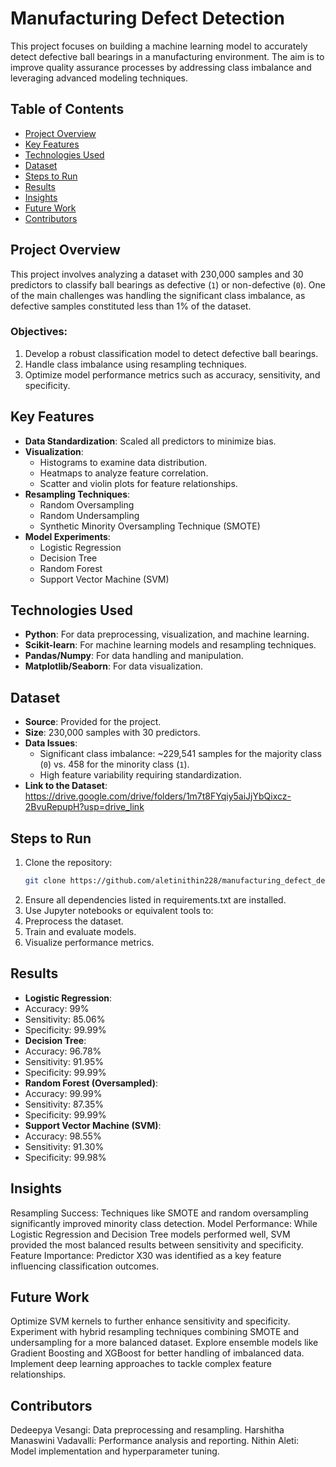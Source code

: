 # Manufacturing Defect Detection

This project focuses on building a machine learning model to accurately detect defective ball bearings in a manufacturing environment. The aim is to improve quality assurance processes by addressing class imbalance and leveraging advanced modeling techniques.

## Table of Contents
- [Project Overview](#project-overview)
- [Key Features](#key-features)
- [Technologies Used](#technologies-used)
- [Dataset](#dataset)
- [Steps to Run](#steps-to-run)
- [Results](#results)
- [Insights](#insights)
- [Future Work](#future-work)
- [Contributors](#contributors)

## Project Overview
This project involves analyzing a dataset with 230,000 samples and 30 predictors to classify ball bearings as defective (`1`) or non-defective (`0`). One of the main challenges was handling the significant class imbalance, as defective samples constituted less than 1% of the dataset.

### Objectives:
1. Develop a robust classification model to detect defective ball bearings.
2. Handle class imbalance using resampling techniques.
3. Optimize model performance metrics such as accuracy, sensitivity, and specificity.

## Key Features
- **Data Standardization**: Scaled all predictors to minimize bias.
- **Visualization**:
  - Histograms to examine data distribution.
  - Heatmaps to analyze feature correlation.
  - Scatter and violin plots for feature relationships.
- **Resampling Techniques**:
  - Random Oversampling
  - Random Undersampling
  - Synthetic Minority Oversampling Technique (SMOTE)
- **Model Experiments**:
  - Logistic Regression
  - Decision Tree
  - Random Forest
  - Support Vector Machine (SVM)

## Technologies Used
- **Python**: For data preprocessing, visualization, and machine learning.
- **Scikit-learn**: For machine learning models and resampling techniques.
- **Pandas/Numpy**: For data handling and manipulation.
- **Matplotlib/Seaborn**: For data visualization.

## Dataset
- **Source**: Provided for the project.
- **Size**: 230,000 samples with 30 predictors.
- **Data Issues**:
  - Significant class imbalance: ~229,541 samples for the majority class (`0`) vs. 458 for the minority class (`1`).
  - High feature variability requiring standardization.
- **Link to the Dataset**: https://drive.google.com/drive/folders/1m7t8FYqiy5aiJjYbQixcz-2BvuRepupH?usp=drive_link

## Steps to Run
1. Clone the repository:
   ```bash
   git clone https://github.com/aletinithin228/manufacturing_defect_detection.git
2. Ensure all dependencies listed in requirements.txt are installed.
3. Use Jupyter notebooks or equivalent tools to:
4. Preprocess the dataset.
5. Train and evaluate models.
6. Visualize performance metrics.

## Results
- **Logistic Regression**:
- Accuracy: 99%
- Sensitivity: 85.06%
- Specificity: 99.99%
- **Decision Tree**:
- Accuracy: 96.78%
- Sensitivity: 91.95%
- Specificity: 99.99%
- **Random Forest (Oversampled)**:
- Accuracy: 99.99%
- Sensitivity: 87.35%
- Specificity: 99.99%
- **Support Vector Machine (SVM)**:
- Accuracy: 98.55%
- Sensitivity: 91.30%
- Specificity: 99.98%
## Insights
Resampling Success: Techniques like SMOTE and random oversampling significantly improved minority class detection.
Model Performance: While Logistic Regression and Decision Tree models performed well, SVM provided the most balanced results between sensitivity and specificity.
Feature Importance: Predictor X30 was identified as a key feature influencing classification outcomes.
## Future Work
Optimize SVM kernels to further enhance sensitivity and specificity.
Experiment with hybrid resampling techniques combining SMOTE and undersampling for a more balanced dataset.
Explore ensemble models like Gradient Boosting and XGBoost for better handling of imbalanced data.
Implement deep learning approaches to tackle complex feature relationships.
## Contributors
Dedeepya Vesangi: Data preprocessing and resampling.
Harshitha Manaswini Vadavalli: Performance analysis and reporting.
Nithin Aleti: Model implementation and hyperparameter tuning.
